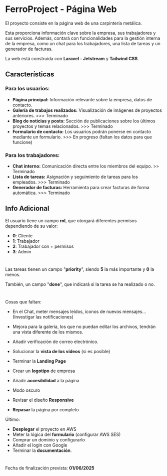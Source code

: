 # FerroProject - Página Web

El proyecto consiste en la página web de una carpintería metálica.

Esta proporciona información clave sobre la empresa, sus trabajadores y sus servicios. Además, contará con funcionalidades para la gestión interna de la empresa, como un chat para los trabajadores, una lista de tareas y un generador de facturas.

La web está construida con **Laravel - Jetstream** y **Tailwind CSS**.

## Características

### Para los usuarios:
- **Página principal:** Información relevante sobre la empresa, datos de contacto.
- **Galería de trabajos realizados:** Visualización de imágenes de proyectos anteriores. >>> Terminado
- **Blog de noticias y posts:** Sección de publicaciones sobre los últimos proyectos y temas relacionados. >>> Terminado
- **Formulario de contacto:** Los usuarios podrán ponerse en contacto mediante un formulario. >>> En progreso (faltan los datos para que funcione)

### Para los trabajadores:
- **Chat interno:** Comunicación directa entre los miembros del equipo. >> Terminado
- **Lista de tareas:** Asignación y seguimiento de tareas para los empleados. >>> Terminado
- **Generador de facturas:** Herramienta para crear facturas de forma automática. >>> Terminado

## Info Adicional

El usuario tiene un campo **rol**, que otorgará diferentes permisos dependiendo de su valor:

- **0**: Cliente 
- **1**: Trabajador
- **2**: Trabajador con + permisos
- **3**: Admin

#
Las tareas tienen un campo "**priority**", siendo **5** la más importante y **0** la menos. 

También, un campo "**done**", que indicará si la tarea se ha realizado o no.

#

Cosas que faltan:
- En el Chat, meter mensajes leídos, iconos de nuevos mensajes... (Investigar las notificaciones)
- Mejora para la galería, los que no puedan editar los archivos, tendrán una vista diferente de los mismos.

- Añadir verificación de correo electrónico.
- Solucionar la **vista de los vídeos** (si es posible)
- Terminar la **Landing Page**
- Crear un **logotipo** de empresa
- Añadir **accesibilidad** a la página
- Modo oscuro
- Revisar el diseño **Responsive**
- **Repasar** la página por completo

Último:
- **Desplegar** el proyecto en AWS
- Meter la lógica del **formulario** (configurar AWS SES)
- Comprar un dominio y configurarlo
- Añadir el login con Google
- Terminar la **documentación**.

#

Fecha de finalización prevista: **01/06/2025**
